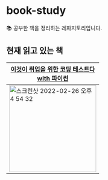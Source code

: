# book-study
📚 공부한 책을 정리하는 레파지토리입니다.


## 현재 읽고 있는 책 
|[이것이 취업을 위한 코딩 테스트다<br>with 파이썬](https://github.com/soyeon207/book-study/tree/master/%EC%9D%B4%EA%B2%83%EC%9D%B4_%EC%B7%A8%EC%97%85%EC%9D%84_%EC%9C%84%ED%95%9C_%EC%BD%94%EB%94%A9_%ED%85%8C%EC%8A%A4%ED%8A%B8%EB%8B%A4_with_%ED%8C%8C%EC%9D%B4%EC%8D%AC)|
|---|
|<img width="230" alt="스크린샷 2022-02-26 오후 4 54 32" src="https://user-images.githubusercontent.com/39696812/155835203-dd0a9a3d-0e06-4e34-902a-fb63a05eaba3.png">|
